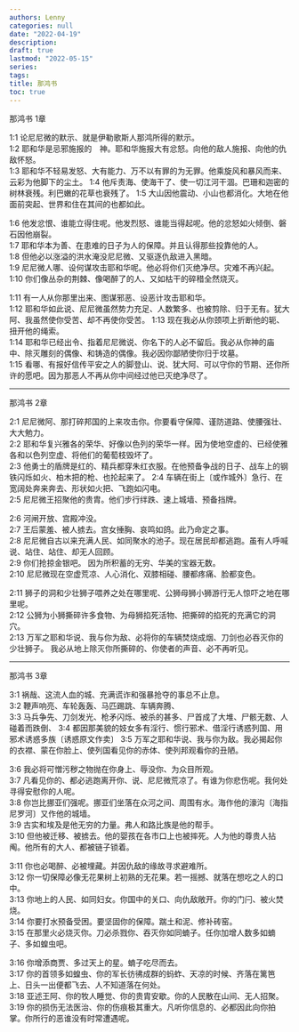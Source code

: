 ```yaml
---
authors: Lenny
categories: null
date: "2022-04-19"
description: 
draft: true
lastmod: "2022-05-15"
series:
tags:
title: 那鸿书
toc: true
---
```


<!--more-->

那鸿书 1章  

1:1 论尼尼微的默示、就是伊勒歌斯人那鸿所得的默示。  
1:2 耶和华是忌邪施报的　神。耶和华施报大有忿怒。向他的敌人施报、向他的仇敌怀怒。  
1:3 耶和华不轻易发怒、大有能力、万不以有罪的为无罪。他乘旋风和暴风而来、云彩为他脚下的尘土。
1:4 他斥责海、使海干了、使一切江河干涸。巴珊和迦密的树林衰残。利巴嫩的花草也衰残了。
1:5 大山因他震动、小山也都消化。大地在他面前突起、世界和住在其间的也都如此。  

1:6 他发忿恨、谁能立得住呢。他发烈怒、谁能当得起呢。他的忿怒如火倾倒、磐石因他崩裂。  
1:7 耶和华本为善、在患难的日子为人的保障。并且认得那些投靠他的人。  
1:8 但他必以涨溢的洪水淹没尼尼微、又驱逐仇敌进入黑暗。  
1:9 尼尼微人哪、设何谋攻击耶和华呢。他必将你们灭绝净尽。灾难不再兴起。
1:10 你们像丛杂的荆棘、像喝醉了的人、又如枯干的碎稓全然烧灭。  

1:11 有一人从你那里出来、图谋邪恶、设恶计攻击耶和华。  
1:12 耶和华如此说、尼尼微虽然势力充足、人数繁多、也被剪除、归于无有。犹大阿、我虽然使你受苦、却不再使你受苦。
1:13 现在我必从你颈项上折断他的轭、扭开他的绳索。  
1:14 耶和华已经出令、指着尼尼微说、你名下的人必不留后。我必从你神的庙中、除灭雕刻的偶像、和铸造的偶像。我必因你鄙陋使你归于坟墓。  
1:15 看哪、有报好信传平安之人的脚登山、说、犹大阿、可以守你的节期、还你所许的愿吧。因为那恶人不再从你中间经过他已灭绝净尽了。  


------------------------------------------

那鸿书 2章  

2:1 尼尼微阿、那打碎邦国的上来攻击你。你要看守保障、谨防道路、使腰强壮、大大勉力。  
2:2 耶和华复兴雅各的荣华、好像以色列的荣华一样。因为使地空虚的、已经使雅各和以色列空虚、将他们的葡萄枝毁坏了。  
2:3 他勇士的盾牌是红的、精兵都穿朱红衣服。在他预备争战的日子、战车上的钢铁闪烁如火、柏木把的枪、也抡起来了。
2:4 车辆在街上〔或作城外〕急行、在宽阔处奔来奔去、形状如火把、飞跑如闪电。  
2:5 尼尼微王招聚他的贵胄。他们步行绊跌、速上城墙、预备挡牌。  

2:6 河闸开放、宫殿冲没。  
2:7 王后蒙羞、被人掳去。宫女捶胸、哀鸣如鸽。此乃命定之事。  
2:8 尼尼微自古以来充满人民、如同聚水的池子。现在居民却都逃跑。虽有人呼喊说、站住、站住、却无人回顾。  
2:9 你们抢掠金银吧。  因为所积蓄的无穷、华美的宝器无数。  
2:10 尼尼微现在空虚荒凉、人心消化、双膝相碰、腰都疼痛、脸都变色。  

2:11 狮子的洞和少壮狮子喂养之处在哪里呢、公狮母狮小狮游行无人惊吓之地在哪里呢。  
2:12 公狮为小狮撕碎许多食物、为母狮掐死活物、把撕碎的掐死的充满它的洞穴。  
2:13 万军之耶和华说、我与你为敌、必将你的车辆焚烧成烟、刀剑也必吞灭你的少壮狮子。  我必从地上除灭你所撕碎的、你使者的声音、必不再听见。  

------------------------------------------

那鸿书 3章  

3:1 祸哉、这流人血的城、充满谎诈和强暴抢夺的事总不止息。  
3:2 鞭声响亮、车轮轰轰、马匹踢跳、车辆奔腾、  
3:3 马兵争先、刀剑发光、枪矛闪烁、被杀的甚多、尸首成了大堆、尸骸无数、人碰着而跌倒、
3:4 都因那美貌的妓女多有淫行、惯行邪术、借淫行诱惑列国、用邪术诱惑多族〔诱惑原文作卖〕 
3:5 万军之耶和华说、我与你为敌。我必揭起你的衣襟、蒙在你脸上、使列国看见你的赤体、使列邦观看你的丑陋。  

3:6 我必将可憎污秽之物抛在你身上、辱没你、为众目所观。  
3:7 凡看见你的、都必逃跑离开你、说、尼尼微荒凉了。有谁为你悲伤呢。我何处寻得安慰你的人呢。  
3:8 你岂比挪亚们强呢。挪亚们坐落在众河之间、周围有水。海作他的濠沟〔海指尼罗河〕又作他的城墙。  
3:9 古实和埃及是他无穷的力量。弗人和路比族是他的帮手。  
3:10 但他被迁移、被掳去。他的婴孩在各市口上也被摔死。人为他的尊贵人拈阄。他所有的大人、都被链子锁着。  

3:11 你也必喝醉、必被埋藏。并因仇敌的缘故寻求避难所。    
3:12 你一切保障必像无花果树上初熟的无花果。若一摇撼、就落在想吃之人的口中。  
3:13 你地上的人民、如同妇女。你国中的关口、向仇敌敞开。你的门闩、被火焚烧。  
3:14 你要打水预备受困。要坚固你的保障。踹土和泥、修补砖窑。  
3:15 在那里火必烧灭你。刀必杀戮你、吞灭你如同蝻子。任你加增人数多如蝻子、多如蝗虫吧。  

3:16 你增添商贾、多过天上的星。蝻子吃尽而去。  
3:17 你的首领多如蝗虫、你的军长彷彿成群的蚂蚱、天凉的时候、齐落在篱笆上、日头一出便都飞去、人不知道落在何处。  
3:18 亚述王阿、你的牧人睡觉、你的贵胄安歇。你的人民散在山间、无人招聚。  
3:19 你的损伤无法医治、你的伤痕极其重大。凡听你信息的、必都因此向你拍掌。你所行的恶谁没有时常遭遇呢。  
